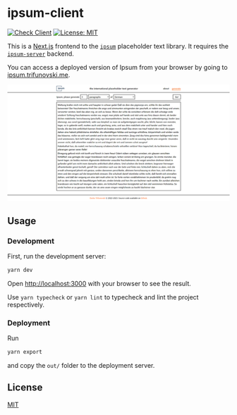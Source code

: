 # ipsum-client

[![Check Client](https://github.com/dtrifuno/ipsum/actions/workflows/check-client.yml/badge.svg)](https://github.com/dtrifuno/ipsum/actions/workflows/check-client.yml)
[![License: MIT](https://img.shields.io/badge/License-MIT-yellow.svg)](https://opensource.org/licenses/MIT)

This is a [Next.js](https://nextjs.org/) frontend to the
[`ipsum`](https://github.com/dtrifuno/ipsum/tree/main/ipsum) placeholder text
library. It requires the
[`ipsum-server`](https://github.com/dtrifuno/ipsum/tree/main/ipsum-server) backend.

You can access a deployed version of Ipsum from your browser by going to
[ipsum.trifunovski.me](https://ipsum.trifunovski.me).

![Screenshot of Ipsum in action.](https://raw.githubusercontent.com/dtrifuno/ipsum/main/ipsum-client/public/screenshot.png)

## Usage

### Development

First, run the development server:

```bash
yarn dev
```

Open [http://localhost:3000](http://localhost:3000) with your browser to see the result.

Use `yarn typecheck` or `yarn lint` to typecheck and lint the project respectively.

### Deployment

Run

```bash
yarn export
```

and copy the `out/` folder to the deployment server.

## License

[MIT](https://raw.githubusercontent.com/dtrifuno/ipsum/main/ipsum-client/LICENSE.md)
